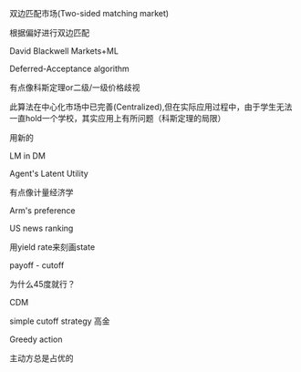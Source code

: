 双边匹配市场(Two-sided matching market)

根据偏好进行双边匹配

David Blackwell
Markets+ML

Deferred-Acceptance algorithm

有点像科斯定理or二级/一级价格歧视

此算法在中心化市场中已完善(Centralized),但在实际应用过程中，由于学生无法一直hold一个学校，其实应用上有所问题（科斯定理的局限）

用新的

LM in DM

Agent's Latent Utility

有点像计量经济学

Arm's preference

US news ranking

用yield rate来刻画state

payoff - cutoff

为什么45度就行？

CDM

simple cutoff strategy 高金

Greedy action 

主动方总是占优的